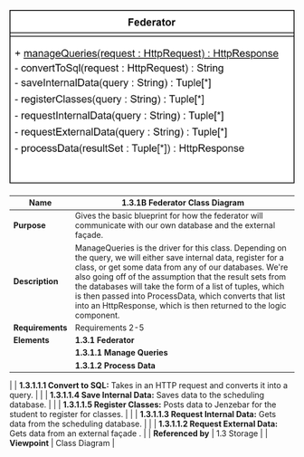 ![Storage Data Flow](TeamOneFiles/federator_class_diagram.drawio.svg)

| **Name**          | **1.3.1B Federator Class Diagram**                                                                                                                                                                                                                                                                                                                                                                                                                                                              |
|-------------------|-------------------------------------------------------------------------------------------------------------------------------------------------------------------------------------------------------------------------------------------------------------------------------------------------------------------------------------------------------------------------------------------------------------------------------------------------------------------------------------------------|
| **Purpose**       | Gives the basic blueprint for how the federator will communicate with our own database and the external façade.                                                                                                                                                                                                                                                                                                                                                                              |
| **Description**   | ManageQueries is the driver for this class. Depending on the query, we will either save internal data, register for a class, or get some data from any of our databases.  We're also going off of the assumption that the result sets from the databases will take the form of a list of tuples, which is then passed into ProcessData, which converts that list into an HttpResponse, which is then returned to the logic component. |
| **Requirements**  | Requirements 2-5                                                                                                                                                                                                                                                                                                                                                                                                                                                                                |
| **Elements**      | **1.3.1 Federator**                                                                                                                                                                                                                                                                                                                                                                                                                                                                             |
|                   | **1.3.1.1 Manage Queries**                                                                                                                                                                                                                                                                                                                                                                                                                                                                      |
|                   | **1.3.1.2 Process Data**                                                                                                                                                                                                                                                                                                                                                                                                                                                                        |

|                   | **1.3.1.1.1 Convert to SQL:** Takes in an HTTP request and converts it into a query.                                                                                                                                                                                                                                                                                                                                                                                                                      |
|                   | **1.3.1.1.4 Save Internal Data:** Saves data to the scheduling database.                                                                                                                                                                                                                                                                                                                                                                                                                                  |
|                   | **1.3.1.1.5 Register Classes:** Posts data to Jenzebar for the student to register for classes.                                                                                                                                                                                                                                                                                                                                                                                                           |
|                   | **1.3.1.1.3 Request Internal Data:** Gets data from the scheduling database.                                                                                                                                                                                                                                                                                                                                                                                                                              |
|                   | **1.3.1.1.2 Request External Data:** Gets data from an external façade
.                                                                                                                                                                                                                                                                                                                                                                                                                                 |
| **Referenced by** | 1.3 Storage                                                                                                                                                                                                                                                                                                                                                                                                                                                                                             |
| **Viewpoint**     | Class Diagram                                                                                                                                                                                                                                                                                                                                                                                                                                                                               |
